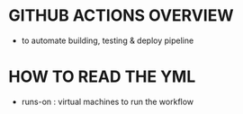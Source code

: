 # GITHUB ACTIONS OVERVIEW
- to automate building, testing & deploy pipeline

# HOW TO READ THE YML
- runs-on : virtual machines to run the workflow